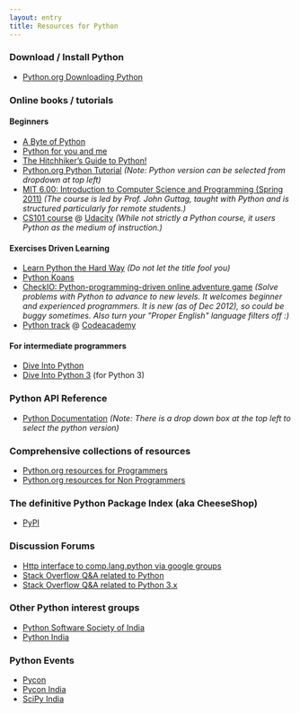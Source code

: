 ```yaml
---
layout: entry
title: Resources for Python
---
```


### Download / Install Python
* [Python.org Downloading Python](http://wiki.python.org/moin/BeginnersGuide/Download)

### Online books / tutorials

#### Beginners
* [A Byte of Python](http://www.swaroopch.com/notes/Python/)
* [Python for you and me](http://pymbook.readthedocs.org/)
* [The Hitchhiker’s Guide to Python!](http://docs.python-guide.org)
* [Python.org Python Tutorial](http://docs.python.org/3/tutorial/index.html) _(Note: Python version can be selected from dropdown at top left)_
* [MIT 6.00: Introduction to Computer Science and Programming (Spring 2011)](http://ocw.mit.edu/courses/electrical-engineering-and-computer-science/6-00sc-introduction-to-computer-science-and-programming-spring-2011/) _(The course is led by Prof. John Guttag, taught with Python and is structured particularly for remote students.)_
* [CS101 course](https://www.udacity.com/course/cs101) @ [Udacity](https://www.udacity.com/) _(While not strictly a Python course, it users Python as the medium of instruction.)_

#### Exercises Driven Learning
* [Learn Python the Hard Way](http://learnpythonthehardway.org) _(Do not let the title fool you)_
* [Python Koans](https://bitbucket.org/gregmalcolm/python_koans)
* [CheckIO: Python-programming-driven online adventure game](http://www.checkio.org/) _(Solve problems with Python to advance to new levels. It welcomes beginner and experienced programmers. It is new (as of Dec 2012), so could be buggy sometimes. Also turn your "Proper English" language filters off :)_
* [Python track](http://www.codecademy.com/tracks/python) @ [Codeacademy](http://www.codecademy.com/)

#### For intermediate programmers
* [Dive Into Python](http://www.diveintopython.net/toc/index.html)
* [Dive Into Python 3](http://getpython3.com/diveintopython3/) (for Python 3)

### Python API Reference
* [Python Documentation](http://docs.python.org) _(Note: There is a drop down box at the top left to select the python version)_

### Comprehensive collections of resources
* [Python.org resources for Programmers](http://wiki.python.org/moin/BeginnersGuide/Programmers)
* [Python.org resources for Non Programmers](http://wiki.python.org/moin/BeginnersGuide/NonProgrammers)

### The definitive Python Package Index (aka CheeseShop)
* [PyPI](http://pypi.python.org/pypi)

### Discussion Forums
* [Http interface to comp.lang.python via google groups](https://groups.google.com/forum/?fromgroups#!forum/comp.lang.python)
* [Stack Overflow Q&A related to Python](http://stackoverflow.com/questions/tagged/python)
* [Stack Overflow Q&A related to Python 3.x](http://stackoverflow.com/questions/tagged/python-3.x)

### Other Python interest groups
* [Python Software Society of India](http://pssi.org.in/)
* [Python India](http://python.org.in)

### Python Events
* [Pycon](http://pycon.org)
* [Pycon India](http://in.pycon.org)
* [SciPy India](scipy.in/)
